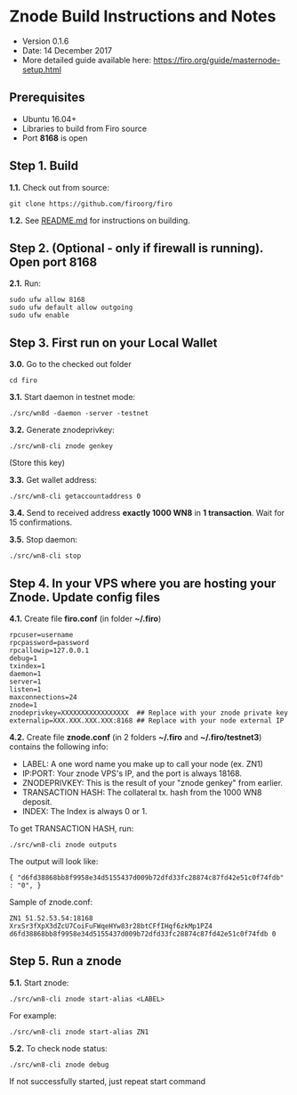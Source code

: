 Znode Build Instructions and Notes
=============================
 - Version 0.1.6
 - Date: 14 December 2017
 - More detailed guide available here: https://firo.org/guide/masternode-setup.html

Prerequisites
-------------
 - Ubuntu 16.04+
 - Libraries to build from Firo source
 - Port **8168** is open

Step 1. Build
----------------------
**1.1.**  Check out from source:

    git clone https://github.com/firoorg/firo

**1.2.**  See [README.md](README.md) for instructions on building.

Step 2. (Optional - only if firewall is running). Open port 8168
----------------------
**2.1.**  Run:

    sudo ufw allow 8168
    sudo ufw default allow outgoing
    sudo ufw enable

Step 3. First run on your Local Wallet
----------------------
**3.0.**  Go to the checked out folder

    cd firo

**3.1.**  Start daemon in testnet mode:

    ./src/wn8d -daemon -server -testnet

**3.2.**  Generate znodeprivkey:

    ./src/wn8-cli znode genkey

(Store this key)

**3.3.**  Get wallet address:

    ./src/wn8-cli getaccountaddress 0

**3.4.**  Send to received address **exactly 1000 WN8** in **1 transaction**. Wait for 15 confirmations.

**3.5.**  Stop daemon:

    ./src/wn8-cli stop

Step 4. In your VPS where you are hosting your Znode. Update config files
----------------------
**4.1.**  Create file **firo.conf** (in folder **~/.firo**)

    rpcuser=username
    rpcpassword=password
    rpcallowip=127.0.0.1
    debug=1
    txindex=1
    daemon=1
    server=1
    listen=1
    maxconnections=24
    znode=1
    znodeprivkey=XXXXXXXXXXXXXXXXX  ## Replace with your znode private key
    externalip=XXX.XXX.XXX.XXX:8168 ## Replace with your node external IP

**4.2.**  Create file **znode.conf** (in 2 folders **~/.firo** and **~/.firo/testnet3**) contains the following info:
 - LABEL: A one word name you make up to call your node (ex. ZN1)
 - IP:PORT: Your znode VPS's IP, and the port is always 18168.
 - ZNODEPRIVKEY: This is the result of your "znode genkey" from earlier.
 - TRANSACTION HASH: The collateral tx. hash from the 1000 WN8 deposit.
 - INDEX: The Index is always 0 or 1.

To get TRANSACTION HASH, run:

    ./src/wn8-cli znode outputs

The output will look like:

    { "d6fd38868bb8f9958e34d5155437d009b72dfd33fc28874c87fd42e51c0f74fdb" : "0", }

Sample of znode.conf:

    ZN1 51.52.53.54:18168 XrxSr3fXpX3dZcU7CoiFuFWqeHYw83r28btCFfIHqf6zkMp1PZ4 d6fd38868bb8f9958e34d5155437d009b72dfd33fc28874c87fd42e51c0f74fdb 0

Step 5. Run a znode
----------------------
**5.1.**  Start znode:

    ./src/wn8-cli znode start-alias <LABEL>

For example:

    ./src/wn8-cli znode start-alias ZN1

**5.2.**  To check node status:

    ./src/wn8-cli znode debug

If not successfully started, just repeat start command
